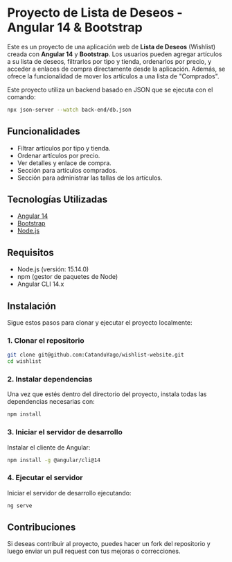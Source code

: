 
# Proyecto de Lista de Deseos - Angular 14 & Bootstrap

Este es un proyecto de una aplicación web de **Lista de Deseos** (Wishlist) creada con **Angular 14** y **Bootstrap**. 
Los usuarios pueden agregar artículos a su lista de deseos, filtrarlos por tipo y tienda, ordenarlos por precio, y acceder 
a enlaces de compra directamente desde la aplicación. Además, se ofrece la funcionalidad de mover los artículos a una lista de "Comprados".

Este proyecto utiliza un backend basado en JSON que se ejecuta con el comando:

```bash
npx json-server --watch back-end/db.json
```

## Funcionalidades

- Filtrar artículos por tipo y tienda.
- Ordenar artículos por precio.
- Ver detalles y enlace de compra.
- Sección para artículos comprados.
- Sección para administrar las tallas de los artículos.

## Tecnologías Utilizadas

- [Angular 14](https://angular.io/)
- [Bootstrap](https://getbootstrap.com/)
- [Node.js](https://nodejs.org/)

## Requisitos

- Node.js (versión: 15.14.0)
- npm (gestor de paquetes de Node)
- Angular CLI 14.x

## Instalación

Sigue estos pasos para clonar y ejecutar el proyecto localmente:

### 1. Clonar el repositorio

```bash
git clone git@github.com:CatanduYago/wishlist-website.git
cd wishlist
```

### 2. Instalar dependencias

Una vez que estés dentro del directorio del proyecto, instala todas las dependencias necesarias con:

```bash
npm install
```

### 3. Iniciar el servidor de desarrollo

Instalar el cliente de Angular:

```bash
npm install -g @angular/cli@14
```

### 4. Ejecutar el servidor

Iniciar el servidor de desarrollo ejecutando:

```bash
ng serve
```

## Contribuciones

Si deseas contribuir al proyecto, puedes hacer un fork del repositorio y luego enviar un pull request con tus mejoras o correcciones.
